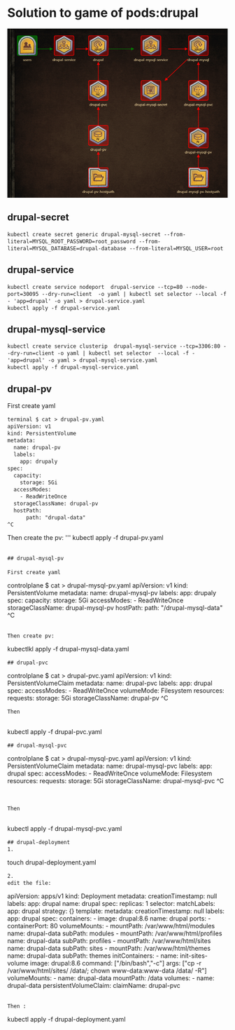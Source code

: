 # Solution to game of pods:drupal
![drupal architecture](drupal_architecture.PNG)

## drupal-secret
```
kubectl create secret generic drupal-mysql-secret --from-literal=MYSQL_ROOT_PASSWORD=root_password --from-literal=MYSQL_DATABASE=drupal-database --from-literal=MYSQL_USER=root
```

##  drupal-service
```
kubectl create service nodeport  drupal-service --tcp=80 --node-port=30095 --dry-run=client  -o yaml | kubectl set selector --local -f - 'app=drupal' -o yaml > drupal-service.yaml
kubectl apply -f drupal-service.yaml
```



##  drupal-mysql-service

```
kubectl create service clusterip  drupal-mysql-service --tcp=3306:80 --dry-run=client -o yaml | kubectl set selector  --local -f - 'app=drupal' -o yaml > drupal-mysql-service.yaml
kubectl apply -f drupal-mysql-service.yaml

```

## drupal-pv

First create yaml 
```
terminal $ cat > drupal-pv.yaml 
apiVersion: v1
kind: PersistentVolume
metadata:
  name: drupal-pv
  labels:
    app: drupaly
spec:
  capacity:
    storage: 5Gi
  accessModes:
    - ReadWriteOnce
  storageClassName: drupal-pv
  hostPath:
      path: "drupal-data"
^C
```

Then create the pv:
'''
kubectl apply -f drupal-pv.yaml

```

## drupal-mysql-pv

First create yaml
```
controlplane $ cat > drupal-mysql-pv.yaml 
apiVersion: v1
kind: PersistentVolume
metadata:
  name: drupal-mysql-pv
  labels:
    app: drupaly
spec:
  capacity:
    storage: 5Gi
  accessModes:
    - ReadWriteOnce
  storageClassName: drupal-mysql-pv
  hostPath:
    path: "/drupal-mysql-data"
^C
```

Then create pv:
```
kubectlkl apply -f drupal-mysql-data.yaml
```
## drupal-pvc

```
controlplane $ cat > drupal-pvc.yaml
apiVersion: v1
kind: PersistentVolumeClaim
metadata:
  name: drupal-pvc
  labels:
    app: drupal
spec:
  accessModes:
    - ReadWriteOnce
  volumeMode: Filesystem
  resources:
    requests:
      storage: 5Gi
  storageClassName: drupal-pv
^C

```
Then 


```
kubectl apply -f drupal-pvc.yaml

```
## drupal-mysql-pvc

```
controlplane $ cat > drupal-mysql-pvc.yaml
apiVersion: v1
kind: PersistentVolumeClaim
metadata:
  name: drupal-mysql-pvc
  labels:
    app: drupal
spec:
  accessModes:
    - ReadWriteOnce
  volumeMode: Filesystem
  resources:
    requests:
      storage: 5Gi
  storageClassName: drupal-mysql-pvc
^C

```


Then 


```
kubectl apply -f drupal-mysql-pvc.yaml

```
## drupal-deployment
1.
```
touch drupal-deployment.yaml
```
2.
edit the file:
```
apiVersion: apps/v1
kind: Deployment
metadata:
  creationTimestamp: null
  labels:
    app: drupal
  name: drupal
spec:
  replicas: 1
  selector:
    matchLabels:
      app: drupal
  strategy: {}
  template:
    metadata:
      creationTimestamp: null
      labels:
        app: drupal
    spec:
      containers:
      - image: drupal:8.6
        name: drupal
        ports:
        - containerPort: 80
        volumeMounts:
          - mountPath: /var/www/html/modules
            name: drupal-data
            subPath: modules
          - mountPath: /var/www/html/profiles
            name: drupal-data
            subPath: profiles
          - mountPath: /var/www/html/sites
            name: drupal-data
            subPath: sites
          - mountPath: /var/www/html/themes
            name: drupal-data
            subPath: themes
      initContainers:
      - name: init-sites-volume
        image: drupal:8.6
        command: ["/bin/bash","-c"]
        args: ["cp -r /var/www/html/sites/ /data/; chown www-data:www-data /data/ -R"]
        volumeMounts:
        - name: drupal-data
          mountPath: /data
      volumes:
      - name: drupal-data
        persistentVolumeClaim:
          claimName: drupal-pvc
```

Then :
```
kubectl apply -f drupal-deployment.yaml
```

